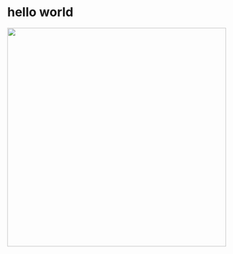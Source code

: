 <h1> hello world </h1>
  <img height="500em" align="center"
       src="https://github-readme-stats.vercel.app/api/top-langs/?username=jcardilho&langs_count=7&theme=midnight-purple"/>
